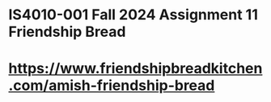 # IS4010-001 Fall 2024 Assignment 11 Friendship Bread
# https://www.friendshipbreadkitchen.com/amish-friendship-bread
